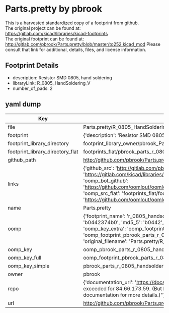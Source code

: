 # Parts.pretty by pbrook  
This is a harvested standardized copy of a footprint from github.  
The original project can be found at:  
https://gitlab.com/kicad/libraries/kicad-footprints  
The original footprint can be found at:
http://gitlab.com/pbrook/Parts.pretty/blob/master/to252.kicad_mod
Please consult that link for additional, details, files, and license information.  
## Footprint Details
* description: Resistor SMD 0805, hand soldering  
* libraryLink: R_0805_HandSoldering_V  
* number_of_pads: 2  
## yaml dump  
| Key | Value |  
| --- | --- |  
| file | Parts.pretty/R_0805_HandSoldering_V.kicad_mod |  
| footprint | {'description': 'Resistor SMD 0805, hand soldering', 'libraryLink': 'R_0805_HandSoldering_V', 'number_of_pads': 2} |  
| footprint_library_directory | footprint_library_owner/pbrook_Parts.pretty |  
| footprint_library_directory_flat | footprints_flat/pbrook_parts_r_0805_handsoldering_v/working |  
| github_path | http://github.com/pbrook/Parts.pretty/blob/master/R_0805_HandSoldering_V.kicad_mod |  
| links | {'github_src': 'http://gitlab.com/pbrook/Parts.pretty/blob/master/to252.kicad_mod', 'github_src_repo': 'https://gitlab.com/kicad/libraries/kicad-footprints', 'oomp_bot': 'footprints/pbrook_parts_r_0805_handsoldering_v/working', 'oomp_bot_github': 'https://github.com/oomlout/oomlout_oomp_footprint_bot/tree/main/footprints/pbrook_parts_r_0805_handsoldering_v/working', 'oomp_src_flat': 'footprints_flat/footprints_flat/pbrook_parts_r_0805_handsoldering_v/working', 'oomp_src_flat_github': 'https://github.com/oomlout/oomlout_oomp_footprint_src/tree/main/footprints_flat/pbrook_parts_r_0805_handsoldering_v/working'} |  
| name | Parts.pretty |  
| oomp | {'footprint_name': 'r_0805_handsoldering_v', 'library_name': 'parts', 'md5': 'b0442374b0d8652182f798b393d6737a', 'md5_10': 'b0442374b0', 'md5_5': 'b0442', 'md5_6': 'b04423', 'oomp_key': 'oomp_pbrook_parts_r_0805_handsoldering_v', 'oomp_key_extra': 'oomp_footprint_pbrook_parts_r_0805_handsoldering_v', 'oomp_key_full': 'oomp_footprint_pbrook_parts_r_0805_handsoldering_v_b04423', 'oomp_key_simple': 'pbrook_parts_r_0805_handsoldering_v', 'original_filename': 'Parts.pretty/R_0805_HandSoldering_V.kicad_mod', 'owner_name': 'pbrook'} |  
| oomp_key | oomp_pbrook_parts_r_0805_handsoldering_v |  
| oomp_key_full | oomp_footprint_pbrook_parts_r_0805_handsoldering_v |  
| oomp_key_simple | pbrook_parts_r_0805_handsoldering_v |  
| owner | pbrook |  
| repo | {'documentation_url': 'https://docs.github.com/rest/overview/resources-in-the-rest-api#rate-limiting', 'message': "API rate limit exceeded for 84.66.173.59. (But here's the good news: Authenticated requests get a higher rate limit. Check out the documentation for more details.)"} |  
| url | http://github.com/pbrook/Parts.pretty |  


